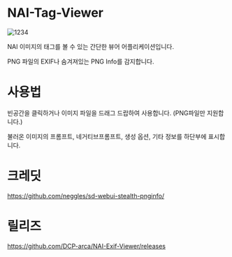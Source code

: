 # NAI-Tag-Viewer

![1234](https://github.com/DCP-arca/NAI-Exif-Viewer/assets/127241088/c808b2ec-0c89-4199-806a-08f95f4947a5)

NAI 이미지의 태그를 볼 수 있는 간단한 뷰어 어플리케이션입니다.

PNG 파일의 EXIF나 숨겨져있는 PNG Info를 감지합니다.

# 사용법
빈공간을 클릭하거나 이미지 파일을 드래그 드랍하여 사용합니다. (PNG파일만 지원합니다.)

불러온 이미지의 프롬프트, 네거티브프롬프트, 생성 옵션, 기타 정보를 하단부에 표시합니다.

# 크레딧
https://github.com/neggles/sd-webui-stealth-pnginfo/

# 릴리즈
https://github.com/DCP-arca/NAI-Exif-Viewer/releases
